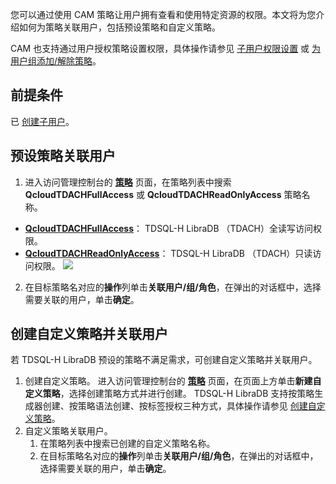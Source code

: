 您可以通过使用 CAM 策略让用户拥有查看和使用特定资源的权限。本文将为您介绍如何为策略关联用户，包括预设策略和自定义策略。 

CAM 也支持通过用户授权策略设置权限，具体操作请参见 [子用户权限设置](https://cloud.tencent.com/document/product/598/36256) 或 [为用户组添加/解除策略](https://cloud.tencent.com/document/product/598/37299)。

## 前提条件

已 [创建子用户](https://cloud.tencent.com/document/product/598/13674)。

## 预设策略关联用户

1.  进入访问管理控制台的 **[策略](https://console.cloud.tencent.com/cam/policy)** 页面，在策略列表中搜索 **QcloudTDACHFullAccess** 或 **QcloudTDACHReadOnlyAccess** 策略名称。
  - [**QcloudTDACHFullAccess**](https://console.cloud.tencent.com/cam/policy/detail/73187562&QcloudTDACHFullAccess&2)： TDSQL-H LibraDB （TDACH）全读写访问权限。
  - [**QcloudTDACHReadOnlyAccess**](https://console.cloud.tencent.com/cam/policy/detail/73187575&QcloudTDACHReadOnlyAccess&2)： TDSQL-H LibraDB （TDACH）只读访问权限。
   ![](https://qcloudimg.tencent-cloud.cn/raw/3683947995fa7a6424e2f7e44ce9e0df.png)
2. 在目标策略名对应的**操作**列单击**关联用户/组/角色**，在弹出的对话框中，选择需要关联的用户，单击**确定**。

## 创建自定义策略并关联用户
若 TDSQL-H LibraDB 预设的策略不满足需求，可创建自定义策略并关联用户。

1. 创建自定义策略。
   进入访问管理控制台的 **[策略](https://console.cloud.tencent.com/cam/policy)** 页面，在页面上方单击**新建自定义策略**，选择创建策略方式并进行创建。
   TDSQL-H LibraDB 支持按策略生成器创建、按策略语法创建、按标签授权三种方式，具体操作请参见 <a href="https://cloud.tencent.com/document/product/598/37739" target="_blank">创建自定义策略</a>。
2. 自定义策略关联用户。
   1. 在策略列表中搜索已创建的自定义策略名称。
   2. 在目标策略名对应的**操作**列单击**关联用户/组/角色**，在弹出的对话框中，选择需要关联的用户，单击**确定**。
